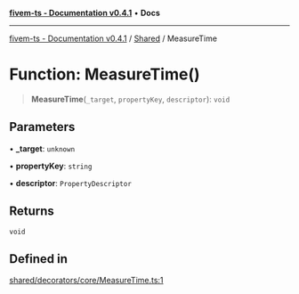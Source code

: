 [**fivem-ts - Documentation v0.4.1**](../../../README.md) • **Docs**

***

[fivem-ts - Documentation v0.4.1](../../../README.md) / [Shared](../README.md) / MeasureTime

# Function: MeasureTime()

> **MeasureTime**(`_target`, `propertyKey`, `descriptor`): `void`

## Parameters

• **\_target**: `unknown`

• **propertyKey**: `string`

• **descriptor**: `PropertyDescriptor`

## Returns

`void`

## Defined in

[shared/decorators/core/MeasureTime.ts:1](https://github.com/Purpose-Dev/fivem-ts/blob/af9f57481b70813a163451854c2103aaaed13195/src/shared/decorators/core/MeasureTime.ts#L1)

